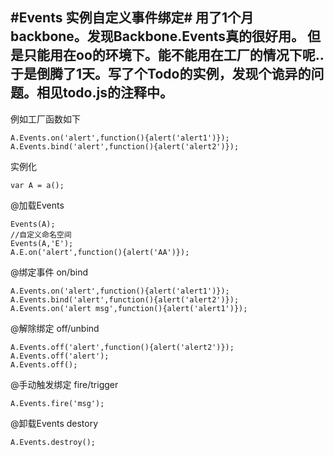 #Events 实例自定义事件绑定#
用了1个月backbone。发现Backbone.Events真的很好用。
但是只能用在oo的环境下。能不能用在工厂的情况下呢..
于是倒腾了1天。写了个Todo的实例，发现个诡异的问题。相见todo.js的注释中。
---
例如工厂函数如下

	A.Events.on('alert',function(){alert('alert1')});
	A.Events.bind('alert',function(){alert('alert2')});
实例化 

	var A = a();
	
@加载Events

	Events(A);
	//自定义命名空间
	Events(A,'E');
	A.E.on('alert',function(){alert('AA')});

@绑定事件 on/bind

	A.Events.on('alert',function(){alert('alert1')});
	A.Events.bind('alert',function(){alert('alert2')});
	A.Events.on('alert msg',function(){alert('alert1')});

@解除绑定 off/unbind

	A.Events.off('alert',function(){alert('alert2')});
	A.Events.off('alert');
	A.Events.off();
	
@手动触发绑定 fire/trigger
	
	A.Events.fire('msg');
	
@卸载Events destory
	
	A.Events.destroy();